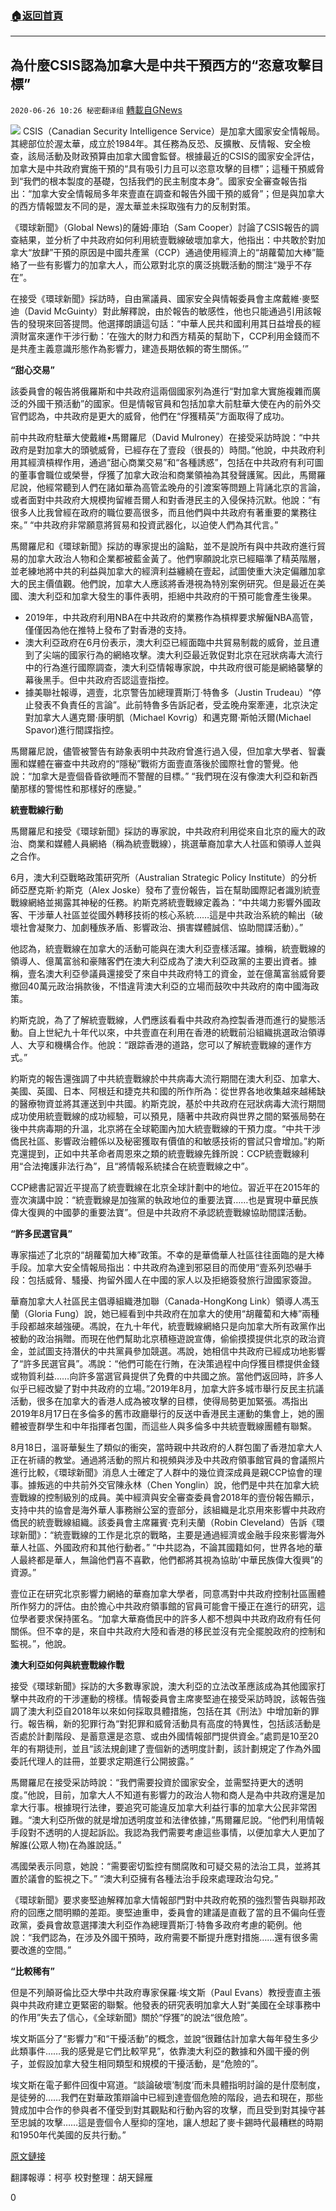###  [:house:返回首頁](https://github.com/ourhimalayas/txt)
---

## 為什麼CSIS認為加拿大是中共干預西方的“恣意攻擊目標”
`2020-06-26 10:26 秘密翻译组` [轉載自GNews](https://gnews.org/zh-hant/246038/)

![](https://s3.amazonaws.com/gnews-media-offload/wp-content/uploads/2020/04/15071650/Picture-1-208.png)
CSIS（Canadian Security Intelligence Service）是加拿大國家安全情報局。其總部位於渥太華，成立於1984年。其任務為反恐、反擴散、反情報、安全檢查，該局活動及財政預算由加拿大國會監督。根據最近的CSIS的國家安全評估，加拿大是中共政府實施干預的“具有吸引力且可以恣意攻擊的目標”；這種干預威脅到“我們的根本製度的基礎，包括我們的民主制度本身”。國家安全審查報告指出：“加拿大安全情報局多年來​​壹直在調查和報告外國干預的威脅”；但是與加拿大的西方情報盟友不同的是，渥太華並未採取強有力的反制對策。

《環球新聞》（Global News)的薩姆·庫珀（Sam Cooper）討論了CSIS報告的調查結果，並分析了中共政府如何利用統壹戰線破壞加拿大，他指出：中共敢於對加拿大“放肆”干預的原因是中國共產黨（CCP）通過使用經濟上的“胡蘿蔔加大棒”籠絡了一些有影響力的加拿大人，而公眾對北京的廣泛挑戰活動的關注“幾乎不存在”。

在接受《環球新聞》採訪時，自由黨議員、國家安全與情報委員會主席戴維·麥堅迪（David McGuinty）對此解釋說，由於報告的敏感性，他也只能通過引用該報告的發現來回答提問。他選擇朗讀這句話：“中華人民共和國利用其日益增長的經濟財富來運作干涉行動：’在強大的財力和西方精英的幫助下，CCP利用金錢而不是共產主義意識形態作為影響力，建造長期依賴的寄生關係。’”

**“****甜心交易****”**

該委員會的報告將俄羅斯和中共政府這兩個國家列為進行“對加拿大實施複雜而廣泛的外國干預活動”的國家。但是情報官員和包括加拿大前駐華大使在內的前外交官們認為，中共政府是更大的威脅，他們在“俘獲精英”方面取得了成功。

前中共政府駐華大使戴維•馬爾羅尼（David Mulroney）在接受采訪時說：“中共政府是對加拿大的頭號威脅，已經存在了壹段（很長的）時間。”他說，中共政府利用其經濟槓桿作用，通過“甜心商業交易”和“各種誘惑”，包括在中共政府有利可圖的董事會職位或榮譽，俘獲了加拿大政治和商業領袖為其發聲護駕。因此，馬爾羅尼說，他經常聽到人們在諸如華為高管孟晚舟的引渡案等問題上背誦北京的言論，或者面對中共政府大規模拘留維吾爾人和對香港民主的入侵保持沉默。他說：“有很多人比我曾經在政府的職位要高很多，而且他們與中共政府有著重要的業務往來。” “中共政府非常願意將貿易和投資武器化，以迫使人們為其代言。”

馬爾羅尼和《環球新聞》採訪的專家提出的論點，並不是說所有與中共政府進行貿易的加拿大政治人物和企業都被藍金黃了。他們寧願說北京已經瞄準了精英階層，並老練地將中共的利益與加拿大的經濟利益纏繞在壹起，試圖使重大決定偏離加拿大的民主價值觀。他們說，加拿大人應該將香港視為特別案例研究。但是最近在美國、澳大利亞和加拿大發生的事件表明，拒絕中共政府的干預可能會產生後果。

- 2019年，中共政府利用NBA在中共政府的業務作為槓桿要求解僱NBA高管，僅僅因為他在推特上發布了對香港的支持。
- 澳大利亞政府在6月份表示，澳大利亞已經面臨中共貿易制裁的威脅，並且遭到了尖端的國家行為的網絡攻擊。澳大利亞最近敦促對北京在冠狀病毒大流行中的行為進行國際調查，澳大利亞情報專家說，中共政府很可能是網絡襲擊的幕後黑手。但中共政府否認這壹指控。
- 據美聯社報導，週壹，北京警告加總理賈斯汀·特魯多（Justin Trudeau）“停止發表不負責任的言論”。此前特魯多告訴記者，受孟晚舟案牽連，北京決定對加拿大人邁克爾·康明凱（Michael Kovrig）和邁克爾·斯帕沃爾(Michael Spavor)進行間諜指控。


馬爾羅尼說，儘管被警告有跡象表明中共政府曾進行過入侵，但加拿大學者、智囊團和媒體在審查中共政府的“隱秘”戰術方面壹直落後於國際社會的警覺。他說：“加拿大是壹個昏昏欲睡而不警醒的目標。” “我們現在沒有像澳大利亞和新西蘭那樣的警惕性和那樣好的應變。”

**統壹戰線行動**

馬爾羅尼和接受《環球新聞》採訪的專家說，中共政府利用從來自北京的龐大的政治、商業和媒體人員網絡（稱為統壹戰線），挑選華裔加拿大人社區和領導人並與之合作。

6月，澳大利亞戰略政策研究所（Australian Strategic Policy Institute）的分析師亞歷克斯·約斯克（Alex Joske）發布了壹份報告，旨在幫助國際記者識別統壹戰線網絡並揭露其神秘的任務。約斯克將統壹戰線定義為：“中共竭力影響外國政客、干涉華人社區並從國外轉移技術的核心系統……這是中共政治系統的輸出（破壞社會凝聚力、加劇種族矛盾、影響政治、損害媒體誠信、協助間諜活動）。”

他認為，統壹戰線在加拿大的活動可能與在澳大利亞壹樣活躍。據稱，統壹戰線的領導人、億萬富翁和豪賭客們在澳大利亞成為了澳大利亞政黨的主要出資者。據稱，壹名澳大利亞參議員還接受了來自中共政府特工的資金，並在億萬富翁威脅要撤回40萬元政治捐款後，不惜違背澳大利亞的立場而鼓吹中共政府的南中國海政策。

約斯克說，為了了解統壹戰線，人們應該看看中共政府為控製香港而進行的變態活動。自上世紀九十年代以來，中共壹直在利用在香港的統戰前沿組織挑選政治領導人、大亨和機構合作。他說：“跟踪香港的道路，您可以了解統壹戰線的運作方式。”

約斯克的報告還強調了中共統壹戰線於中共病毒大流行期間在澳大利亞、加拿大、美國、英國、日本、阿根廷和捷克共和國的所作所為：從世界各地收集越來越稀缺的醫療物資並將其運送到中共國。約斯克說，基於中共政府在冠狀病毒大流行期間成功使用統壹戰線的成功經驗，可以預見，隨著中共政府與世界之間的緊張局勢在後中共病毒期的升溫，北京將在全球範圍內加大統壹戰線的干預力度。“中共干涉僑民社區、影響政治體係以及秘密獲取有價值的和敏感技術的嘗試只會增加。”約斯克還提到，正如中共革命者周恩來之類的統壹戰線先鋒所說：CCP統壹戰線利用“合法掩護非法行為”，且“將情報系統揉合在統壹戰線之中”。

CCP總書記習近平提高了統壹戰線在北京全球計劃中的地位。習近平在2015年的壹次演講中說：“統壹戰線是加強黨的執政地位的重要法寶……也是實現中華民族偉大復興的中國夢的重要法寶”。但是中共政府不承認統壹戰線協助間諜活動。

**“許多民選官員”**

專家描述了北京的“胡蘿蔔加大棒”政策。不幸的是華僑華人社區往往面臨的是大棒手段。加拿大安全情報局指出：中共政府為達到邪惡目的而使用“壹系列恐嚇手段：包括威脅、騷擾、拘留外國人在中國的家人以及拒絕簽發旅行證國家簽證。

華裔加拿大人社區民主倡導組織港加聯（Canada-HongKong Link）領導人馮玉蘭（Gloria Fung）說，她已經看到中共政府在加拿大的使用“胡蘿蔔和大棒”兩種手段都越來越強硬。馮說，在九十年代，統壹戰線網絡只是向加拿大所有政黨作出被動的政治捐贈。而現在他們幫助北京積極遊說宣傳，偷偷摸摸提供北京的政治資金，並試圖支持潛伏的中共黨員參加競選。馮說，她相信中共政府已經成功地影響了“許多民選官員”。馮說：“他們可能在行賄，在決策過程中向俘獲目標提供金錢或物質利益……向許多當選官員提供了免費的中共國之旅。當他們返回時，許多人似乎已經改變了對中共政府的立場。”2019年8月，加拿大許多城市舉行反民主抗議活動，很多在加拿大的香港人成為被攻擊的目標，​​使得局勢更加緊張。馮指出2019年8月17日在多倫多的舊市政廳舉行的反送中香港民主運動的集會上，她的團體被壹群學生和中年指揮者包圍，而這些人與多倫多中共統壹戰線團體有聯繫。

8月18日，溫哥華髮生了類似的衝突，當時親中共政府的人群包圍了香港加拿大人正在祈禱的教堂。通過將活動的照片和視頻與涉及中共政府領事館官員的會議照片進行比較，《環球新聞》消息人士確定了人群中的幾位資深成員是親CCP協會的理事。據叛逃的中共前外交官陳永林（Chen Yonglin）說，他們是中共在加拿大統壹戰線的控制級別的成員。美中經濟與安全審查委員會2018年的壹份報告顯示，支持中共的協會是海外華人事務辦公室的壹部分，該組織是北京用來影響中共政府僑民的統壹戰線組織。該委員會主席羅賓·克利夫蘭（Robin Cleveland）告訴《環球新聞》：“統壹戰線的工作是北京的戰略，主要是通過經濟或金融手段來影響海外華人社區、外國政府和其他行動者。” “中共認為，不論其國籍如何，世界各地的華人最終都是華人，無論他們喜不喜歡，他們都將其視為協助’中華民族偉大復興”的資源。”

壹位正在研究北京影響力網絡的華裔加拿大學者，同意馮對中共政府控制社區團體所作努力的評估。由於擔心中共政府領事館的官員可能會干擾正在進行的研究，這位學者要求保持匿名。“加拿大華裔僑民中的許多人都不想與中共政府政府有任何關係。但不幸的是，來自中共政府大陸和香港的移民並沒有完全擺脫政府的控制和監視。”，他說。

**澳大利亞如何與統壹戰線作戰**

接受《環球新聞》採訪的大多數專家說，澳大利亞的立法改革應該成為其他國家打擊中共政府的干涉運動的榜樣。情報委員會主席麥堅迪在接受采訪時說，該報告強調了澳大利亞自2018年以來如何採取具體措施，包括在其《刑法》中增加新的罪行。報告稱，新的犯罪行為“對犯罪和威脅活動具有高度的特異性，包括該活動是否處於計劃階段、是蓄意還是恣意、或由外國情報部門提供資金。”處罰是10至20年的有期徒刑，並且“該法規創建了壹個新的透明度計劃，該計劃規定了作為外國委託代理人的註冊，並要求定期進行公開披露。”

馬爾羅尼在接受采訪時說：“我們需要投資於國家安全，並需堅持更大的透明度。”他說，目前，加拿大人不知道有影響力的政治人物和商人是為中共政府還是加拿大行事。根據現行法律，要追究可能違反加拿大利益行事的加拿大公民非常困難。“澳大利亞所做的就是增加透明度並和法律依據，”馬爾羅尼說。“他們利用情報手段對不透明的人提起訴訟。我認為我們需要考慮這些事情，以便加拿大人更加了解誰(公眾人物)在為誰說話。”

馮國榮表示同意，她說：“需要密切監控有關腐敗和可疑交易的法治工具，並將其置於議會的監視之下。” “澳大利亞擁有各種法治手段來處理政治勾兌。”

《環球新聞》要求麥堅迪解釋加拿大情報部門對中共政府乾預的強烈警告與聯邦政府的回應之間明顯的差距。麥堅迪重申，委員會的建議是直截了當的且不偏向任壹政黨，委員會故意選擇澳大利亞作為總理賈斯汀·特魯多政府考慮的範例。他說：“我們認為，在涉及外國干預時，政府需要不斷提升應對措施……還有很多需要改進的空間。”

**“比較稀有”**

但是不列顛哥倫比亞大學中共政府專家保羅·埃文斯（Paul Evans）教授壹直主張與中共政府建立更緊密的聯繫。他發表的研究表明加拿大人對“美國在全球事務中的作用”失去了信心，《全球新聞》關於“俘獲”的說法“很危險”。

埃文斯區分了“影響力”和“干擾活動”的概念，並說“很難估計加拿大每年發生多少此類事件……我的感覺是它們比較罕見”，依靠澳大利亞的數據和外國干擾的例子，並假設加拿大發生相同類型和規模的干擾活動，是“危險的”。

埃文斯在電子郵件回復中寫道。“談論破壞’制度’而未具體指明討論的是什麼制度，是徒勞的……我們在對華政策辯論中已經到達壹個危險的階段，過去和現在，那些贊成加中合作的參與者不僅受到對其觀點和行動內容的攻擊，而且受到對其操守甚至忠誠的攻擊……這是壹個令人壓抑的窪地，讓人想起了麥卡錫時代最糟糕的時期和1950年代美國的反共行動。”

[原文鏈接](https://globalnews.ca/news/7075248/canada-china-interference-permissive-target/)

翻譯報導：柯亭
校對整理：胡天歸雁

0
